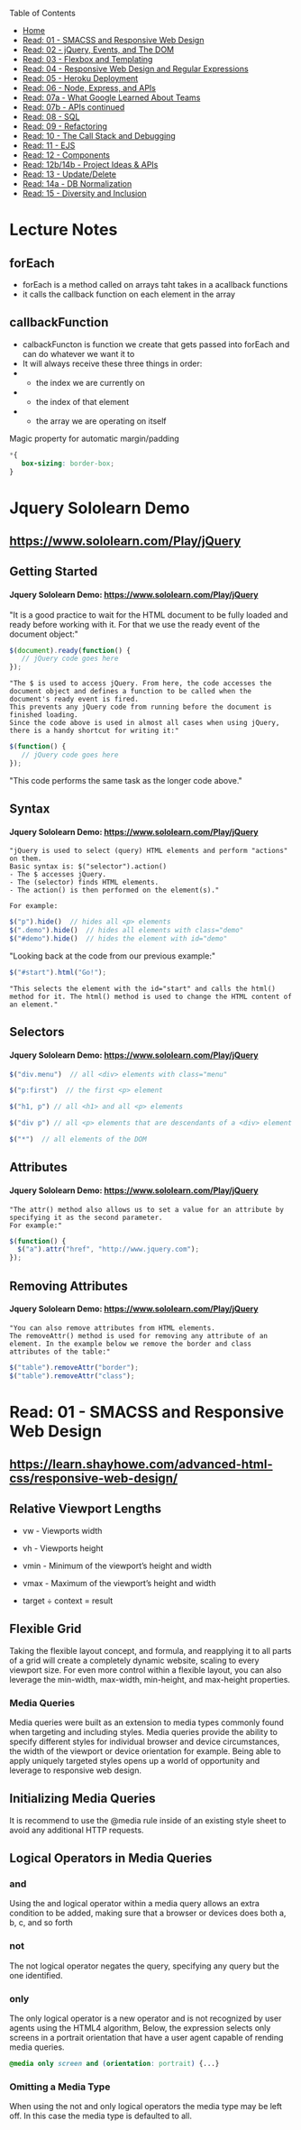 Table of Contents
* [Home](https://nickmagruder.github.io/reading-notes/)
* [Read: 01 - SMACSS and Responsive Web Design](read_301-01.md)
* [Read: 02 - jQuery, Events, and The DOM](read_301-02.md)
* [Read: 03 - Flexbox and Templating](read_301-03.md)
* [Read: 04 - Responsive Web Design and Regular Expressions](read_301-04.md)
* [Read: 05 - Heroku Deployment](read_301-05.md)
* [Read: 06 - Node, Express, and APIs](read_301-06.md)
* [Read: 07a - What Google Learned About Teams](read_301-07a.md)
* [Read: 07b - APIs continued](read_301-07b.md)
* [Read: 08 - SQL](read_301-08.md)
* [Read: 09 - Refactoring](read_301-09.md)
* [Read: 10 - The Call Stack and Debugging](read_301-10.md)
* [Read: 11 - EJS](read_301-11.md)
* [Read: 12 - Components](read_301-12.md)
* [Read: 12b/14b - Project Ideas & APIs](read_301-12b.md)
* [Read: 13 - Update/Delete](read_301-13.md)
* [Read: 14a - DB Normalization](read_301-14a.md)
* [Read: 15 - Diversity and Inclusion](read_301-15.md)

# Lecture Notes

## forEach
* forEach is a method called on arrays taht takes in a acallback functions
* it calls the callback function on each element in the array

## callbackFunction
* calbackFuncton is function we create that gets passed into forEach and can do whatever we want it to
* It will always receive these three things in order:
* - the index we are currently on
* - the index of that element
* - the array we are operating on itself

Magic property for automatic margin/padding
```css
*{
   box-sizing: border-box;
}
```




# Jquery Sololearn Demo
## https://www.sololearn.com/Play/jQuery

## Getting Started
#### Jquery Sololearn Demo: https://www.sololearn.com/Play/jQuery

"It is a good practice to wait for the HTML document to be fully loaded and ready before working with it.
For that we use the ready event of the document object:"
```javascript
$(document).ready(function() {
   // jQuery code goes here
});
``` 

```
"The $ is used to access jQuery. From here, the code accesses the document object and defines a function to be called when the document's ready event is fired.
This prevents any jQuery code from running before the document is finished loading.
Since the code above is used in almost all cases when using jQuery, there is a handy shortcut for writing it:"
```

```javascript
$(function() {
   // jQuery code goes here
});
```

"This code performs the same task as the longer code above."

## Syntax
#### Jquery Sololearn Demo: https://www.sololearn.com/Play/jQuery
```
"jQuery is used to select (query) HTML elements and perform "actions" on them.
Basic syntax is: $("selector").action()
- The $ accesses jQuery.
- The (selector) finds HTML elements.
- The action() is then performed on the element(s)."

For example:
```

```javascript
$("p").hide()  // hides all <p> elements
$(".demo").hide()  // hides all elements with class="demo"
$("#demo").hide()  // hides the element with id="demo"
```
"Looking back at the code from our previous example:"
```javascript
$("#start").html("Go!");
```

```
"This selects the element with the id="start" and calls the html() method for it. The html() method is used to change the HTML content of an element."
```

## Selectors 
#### Jquery Sololearn Demo: https://www.sololearn.com/Play/jQuery

```javascript
$("div.menu")  // all <div> elements with class="menu"

$("p:first")  // the first <p> element

$("h1, p") // all <h1> and all <p> elements

$("div p") // all <p> elements that are descendants of a <div> element

$("*")  // all elements of the DOM
```

## Attributes
#### Jquery Sololearn Demo: https://www.sololearn.com/Play/jQuery
```
"The attr() method also allows us to set a value for an attribute by specifying it as the second parameter.
For example:"
```
```javascript
$(function() {
  $("a").attr("href", "http://www.jquery.com");
});
```
## Removing Attributes
#### Jquery Sololearn Demo: https://www.sololearn.com/Play/jQuery
```
"You can also remove attributes from HTML elements.
The removeAttr() method is used for removing any attribute of an element. In the example below we remove the border and class attributes of the table:"
```

```javascript
$("table").removeAttr("border");
$("table").removeAttr("class"); 
```





# Read: 01 - SMACSS and Responsive Web Design

## https://learn.shayhowe.com/advanced-html-css/responsive-web-design/

## Relative Viewport Lengths

* vw - Viewports width
* vh - Viewports height
* vmin - Minimum of the viewport’s height and width
* vmax - Maximum of the viewport’s height and width

* target ÷ context = result

## Flexible Grid
Taking the flexible layout concept, and formula, and reapplying it to all parts of a grid will create a completely dynamic website, scaling to every viewport size. For even more control within a flexible layout, you can also leverage the min-width, max-width, min-height, and max-height properties.

### Media Queries
Media queries were built as an extension to media types commonly found when targeting and including styles. Media queries provide the ability to specify different styles for individual browser and device circumstances, the width of the viewport or device orientation for example. Being able to apply uniquely targeted styles opens up a world of opportunity and leverage to responsive web design.

## Initializing Media Queries
It is recommend to use the @media rule inside of an existing style sheet to avoid any additional HTTP requests.

## Logical Operators in Media Queries
### and
Using the and logical operator within a media query allows an extra condition to be added, making sure that a browser or devices does both a, b, c, and so forth
### not
The not logical operator negates the query, specifying any query but the one identified.
### only
The only logical operator is a new operator and is not recognized by user agents using the HTML4 algorithm, Below, the expression selects only screens in a portrait orientation that have a user agent capable of rending media queries.
```css
@media only screen and (orientation: portrait) {...}
```

### Omitting a Media Type
When using the not and only logical operators the media type may be left off. In this case the media type is defaulted to all.







